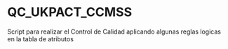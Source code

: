 # QC_UKPACT_CCMSS

Script para realizar el Control de Calidad aplicando algunas reglas logicas en la tabla de atributos
